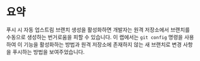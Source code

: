 # 요약

푸시 시 자동 업스트림 브랜치 생성을 활성화하면 개발자는 원격 저장소에서 브랜치를 수동으로 생성하는 번거로움을 피할 수 있습니다. 이 랩에서는 `git config` 명령을 사용하여 이 기능을 활성화하는 방법과 원격 저장소에 존재하지 않는 새 브랜치로 변경 사항을 푸시하는 방법을 보여주었습니다.
